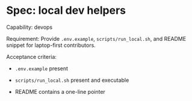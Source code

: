 <!-- OPENSPEC:START -->
# Spec: local dev helpers

Capability: devops

Requirement: Provide `.env.example`, `scripts/run_local.sh`, and README snippet for laptop-first contributors.

Acceptance criteria:

- `.env.example` present

- `scripts/run_local.sh` present and executable

- README contains a one-line pointer

<!-- OPENSPEC:END -->